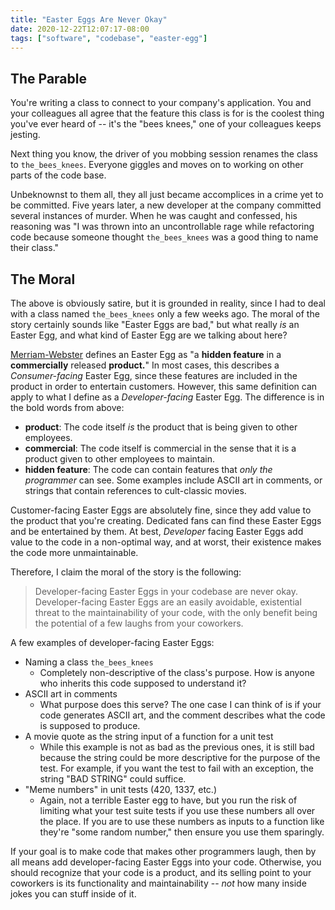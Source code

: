 ```yaml
---
title: "Easter Eggs Are Never Okay"
date: 2020-12-22T12:07:17-08:00
tags: ["software", "codebase", "easter-egg"]
---
```


## The Parable 
You're writing a class to connect to your company's application. You and your colleagues all agree that the feature this class is for is the coolest thing you've ever heard of -- it's the "bees knees," one of your colleagues keeps jesting. 

Next thing you know, the driver of you mobbing session renames the class to `the_bees_knees`. Everyone giggles and moves on to working on other parts of the code base.

Unbeknownst to them all, they all just became accomplices in a crime yet to be committed. Five years later, a new developer at the company committed several instances of murder. When he was caught and confessed, his reasoning was "I was thrown into an uncontrollable rage while refactoring code because someone thought `the_bees_knees` was a good thing to name their class."

## The Moral
The above is obviously satire, but it is grounded in reality, since I had to deal with a class named `the_bees_knees` only a few weeks ago. The moral of the story certainly sounds like "Easter Eggs are bad," but what really _is_ an Easter Egg, and what kind of Easter Egg are we talking about here? 

[Merriam-Webster](https://www.merriam-webster.com/dictionary/Easter%20egg) defines an Easter Egg as  "a **hidden feature** in a **commercially** released **product.**"
In most cases, this describes a _Consumer-facing_ Easter Egg, since these features are included in the product in order to entertain customers. However, this same definition can apply to what I define as a _Developer-facing_ Easter Egg. The difference is in the bold words from above:

* **product**: The code itself _is_ the product that is being given to other employees.
* **commercial**: The code itself is commercial in the sense that it is a product given to other employees to maintain.
* **hidden feature**: The code can contain features that _only the programmer_ can see. Some examples include ASCII art in comments, or strings that contain references to cult-classic movies.

Customer-facing Easter Eggs are absolutely fine, since they add value to the product that you're creating. Dedicated fans can find these Easter Eggs and be entertained by them. At best, _Developer_ facing Easter Eggs add value to the code in a non-optimal way, and at worst, their existence makes the code more unmaintainable.

Therefore, I claim the moral of the story is the following:
> Developer-facing Easter Eggs in your codebase are never okay. Developer-facing Easter Eggs are an easily avoidable, existential threat to the maintainability of your code, with the only benefit being the potential of a few laughs from your coworkers.

A few examples of developer-facing Easter Eggs:
* Naming a class `the_bees_knees`
	* Completely non-descriptive of the class's purpose. How is anyone who inherits this code supposed to understand it?
* ASCII art in comments
	* What purpose does this serve? The one case I can think of is if your code generates ASCII art, and the comment describes what the code is supposed to produce.
* A movie quote as the string input of a function for a unit test
	* While this example is not as bad as the previous ones, it is still bad because the string could be more descriptive for the purpose of the test. For example, if you want the test to fail with an exception, the string "BAD STRING" could suffice. 
* "Meme numbers" in unit tests (420, 1337, etc.)
	* Again, not a terrible Easter egg to have, but you run the risk of limiting what your test suite tests if you use these numbers all over the place. If you are to use these numbers as inputs to a function like they're "some random number," then ensure you use them sparingly.

If your goal is to make code that makes other programmers laugh, then by all means add developer-facing Easter Eggs into your code. Otherwise, you should recognize that your code is a product, and its selling point to your coworkers is its functionality and maintainability -- _not_ how many inside jokes you can stuff inside of it.

